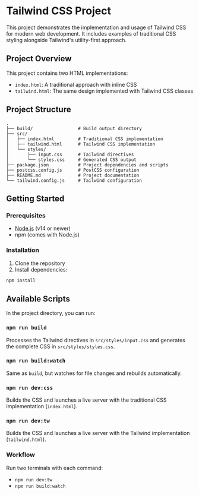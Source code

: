 # Tailwind CSS Project

This project demonstrates the implementation and usage of Tailwind CSS for modern web development. It includes examples of traditional CSS styling alongside Tailwind's utility-first approach.

## Project Overview

This project contains two HTML implementations:
- `index.html`: A traditional approach with inline CSS
- `tailwind.html`: The same design implemented with Tailwind CSS classes

## Project Structure

```
.
├── build/                 # Build output directory
├── src/
│   ├── index.html         # Traditional CSS implementation
│   ├── tailwind.html      # Tailwind CSS implementation
│   └── styles/
│       ├── input.css      # Tailwind directives
│       └── styles.css     # Generated CSS output
├── package.json           # Project dependencies and scripts
├── postcss.config.js      # PostCSS configuration
├── README.md              # Project documentation
└── tailwind.config.js     # Tailwind configuration
```

## Getting Started

### Prerequisites

- [Node.js](https://nodejs.org/) (v14 or newer)
- npm (comes with Node.js)

### Installation

1. Clone the repository
2. Install dependencies:

```bash
npm install
```

## Available Scripts

In the project directory, you can run:

### `npm run build`

Processes the Tailwind directives in `src/styles/input.css` and generates the complete CSS in `src/styles/styles.css`.

### `npm run build:watch`

Same as `build`, but watches for file changes and rebuilds automatically.

### `npm run dev:css`

Builds the CSS and launches a live server with the traditional CSS implementation (`index.html`).

### `npm run dev:tw`

Builds the CSS and launches a live server with the Tailwind implementation (`tailwind.html`).

### Workflow

Run two terminals with each command:

- `npm run dev:tw`
- `npm run build:watch`
